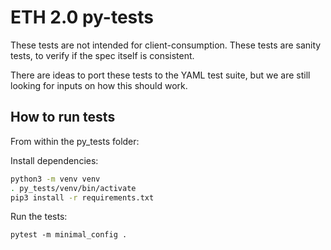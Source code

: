 # ETH 2.0 py-tests

These tests are not intended for client-consumption.
These tests are sanity tests, to verify if the spec itself is consistent.

There are ideas to port these tests to the YAML test suite,
 but we are still looking for inputs on how this should work.

## How to run tests

From within the py_tests folder:

Install dependencies:
```bash
python3 -m venv venv
. py_tests/venv/bin/activate
pip3 install -r requirements.txt
```

Run the tests:
```
pytest -m minimal_config .
```
